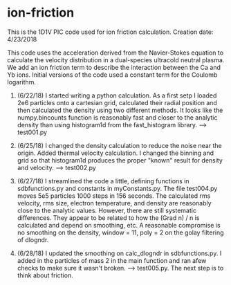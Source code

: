 # ion-friction
This is the 1D1V PIC code used for ion friction calculation. Creation date: 4/23/2018

This code uses the acceleration derived from the Navier-Stokes equation to calculate
the velocity distribution in a dual-species ultracold neutral plasma. We add an
ion friction term to describe the interaction between the Ca and Yb ions. Initial
versions of the code used a constant term for the Coulomb logarithm. 

1. (6/22/18) I started writing a python calculation. As a first setp I loaded 2e6 particles onto a cartesian grid, calculated their radial position and then calculated the density using two different methods. It looks like the numpy.bincounts function is reasonably fast and closer to the analytic density than using histogram1d from the fast_histogram library. --> test001.py

2. (6/25/18) I changed the density calculation to reduce the noise near the origin. Added thermal velocity calculation. I changed the binning and grid so that histogram1d produces the proper "known" result for density and velocity. --> test002.py

3. (6/27/18) I streamlined the code a little, defining functions in sdbfunctions.py and constants in myConstants.py. The file test004.py moves 5e5 particles 1000 steps in 156 seconds. The calculated rms velocity, rms size, electron temperature, and density are reasonably close to the analytic values. However, there are still systematic differences. They appear to be related to how the (Grad n) / n is calculated and depend on smoothing, etc. A reasonable compromise is no smoothing on the density, window = 11, poly = 2 on the golay filtering of dlogndr.

4. (6/28/18) I updated the smoothing on calc_dlogndr in sdbfunctions.py. I added in the particles of mass 2 in the main function and ran afew checks to make sure it wasn't broken. --> test005.py. The next step is to think about friction.
